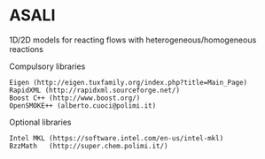 # ASALI

1D/2D models for reacting flows with heterogeneous/homogeneous reactions

Compulsory libraries

    Eigen (http://eigen.tuxfamily.org/index.php?title=Main_Page)
    RapidXML (http://rapidxml.sourceforge.net/)
    Boost C++ (http://www.boost.org/)
    OpenSMOKE++ (alberto.cuoci@polimi.it)

Optional libraries

    Intel MKL (https://software.intel.com/en-us/intel-mkl)
    BzzMath   (http://super.chem.polimi.it/)
